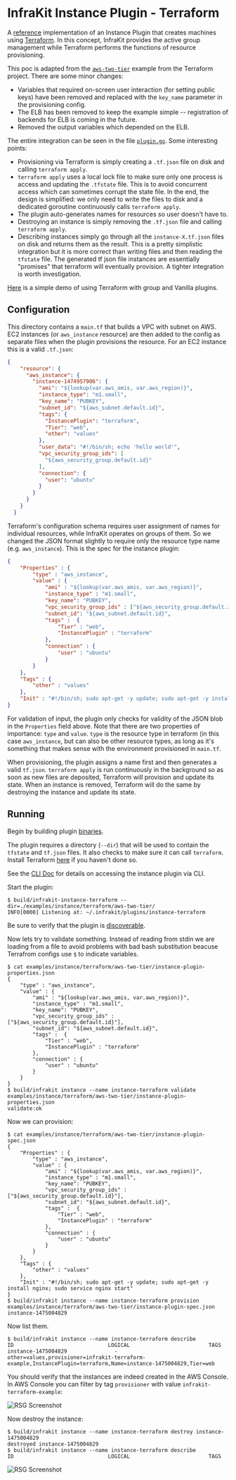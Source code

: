 InfraKit Instance Plugin - Terraform
=====================================

A [reference](/README.md#reference-implementations) implementation of an Instance Plugin that creates machines
using [Terraform](https://www.terraform.io).  In this concept, InfraKit provides the active group management while
Terraform performs the functions of resource provisioning.

This poc is adapted from the [`aws-two-tier`](https://github.com/hashicorp/terraform/tree/master/examples/aws-two-tier)
example from the Terraform project. There are some minor changes:

  + Variables that required on-screen user interaction (for setting public keys) have been removed
  and replaced with the `key_name` parameter in the provisioning config.
  + The ELB has been removed to keep the example simple -- registration of backends for ELB is
  coming in the future.
  + Removed the output variables which depended on the ELB.

The entire integration can be seen in the file [`plugin.go`](plugin.go).  Some interesting points:

  + Provisioning via Terraform is simply creating a `.tf.json` file on disk and calling `terraform apply`.
  + `terraform apply` uses a local lock file to make sure only one process is access and updating the
  `.tfstate` file.  This is to avoid concurrent access which can sometimes corrupt the state file.
  In the end, the design is simplified:  we only need to write the files to disk and a dedicated
  goroutine continuously calls `terraform apply`.  
  + The plugin auto-generates names for resources so user doesn't have to.
  + Destroying an instance is simply removing the `.tf.json` file and calling `terraform apply`.
  + Describing instances simply go through all the `instance-X.tf.json` files on disk and returns them
  as the result. This is a pretty simplistic integration but it is more correct than writing files
  and then reading the `tfstate` file.  The generated tf json file instances are essentially
  "promises" that terraform will eventually provision. A tighter integration is worth investigation.

[Here](cattle_demo.md) is a simple demo of using Terraform with group and Vanilla plugins.

## Configuration

This directory contains a `main.tf` that builds a VPC with subnet on AWS.  EC2 instances
(or `aws_instance` resource) are then added to the config as separate files when the plugin provisions
the resource.  For an EC2 instance this is a valid `.tf.json`:

```json
{
    "resource": {
      "aws_instance": {
        "instance-1474957906": {
          "ami": "${lookup(var.aws_amis, var.aws_region)}",
          "instance_type": "m1.small",
          "key_name": "PUBKEY",
          "subnet_id": "${aws_subnet.default.id}",
          "tags": {
            "InstancePlugin": "terraform",
            "Tier": "web",
            "other": "values"
          },
          "user_data": "#!/bin/sh; echo 'hello world'",
          "vpc_security_group_ids": [
            "${aws_security_group.default.id}"
          ],
          "connection": {
            "user": "ubuntu"
          }
        }
      }
    }
  }
```

Terraform's configuration schema requires user assignment of names for individual resources, while
InfraKit operates on groups of them.  So we changed the JSON format slightly to require only the
resource type name (e.g. `aws_instance`).  This is the spec for the instance plugin:

```json
{
    "Properties" : {
        "type" : "aws_instance",
        "value" : {
            "ami" : "${lookup(var.aws_amis, var.aws_region)}",
            "instance_type" : "m1.small",
            "key_name": "PUBKEY",
            "vpc_security_group_ids" : ["${aws_security_group.default.id}"],
            "subnet_id": "${aws_subnet.default.id}",
            "tags" :  {
                "Tier" : "web",
                "InstancePlugin" : "terraform"
            },
            "connection" : {
                "user" : "ubuntu"
            }
        }
    },
    "Tags" : {
        "other" : "values"
    },
    "Init" : "#!/bin/sh; sudo apt-get -y update; sudo apt-get -y install nginx; sudo service nginx start"
}
```

For validation of input, the plugin only checks for validity of the JSON blob in the `Properties` field
above.  Note that there are two properties of importance: `type` and `value`.  `type` is the resource
type in terraform (in this case `aws_instance`, but can also be other resource types, as long as it's
something that makes sense with the environment provisioned in `main.tf`.

When provisioning, the plugin assigns a name first and then generates a valid `tf.json`.  `terraform apply`
is run continuously in the background so as soon as new files are deposited, Terraform will provision
and update its state.  When an instance is removed, Terraform will do the same by destroying the instance
and update its state.

 
## Running

Begin by building plugin [binaries](/README.md#binaries).

The plugin requires a directory (`--dir`) that will be used to contain the `tfstate` and `tf.json`
files.  It also checks to make sure it can call `terraform`.
Install Terraform [here](https://www.terraform.io/downloads.html) if you haven't done so.

See the [CLI Doc](/cmd/cli/README.md) for details on accessing the instance plugin via CLI.

Start the plugin:

```shell
$ build/infrakit-instance-terraform --dir=./examples/instance/terraform/aws-two-tier/
INFO[0000] Listening at: ~/.infrakit/plugins/instance-terraform
```

Be sure to verify that the plugin is [discoverable](/cmd/cli/README.md#list-plugins).

Now lets try to validate something.  Instead of reading from stdin we are loading from a file
to avoid problems with bad bash substitution beacuse Terrafrom configs use `$` to indicate variables.

```shell
$ cat examples/instance/terraform/aws-two-tier/instance-plugin-properties.json
{
    "type" : "aws_instance",
    "value" : {
        "ami" : "${lookup(var.aws_amis, var.aws_region)}",
        "instance_type" : "m1.small",
        "key_name": "PUBKEY",
        "vpc_security_group_ids" : ["${aws_security_group.default.id}"],
        "subnet_id": "${aws_subnet.default.id}",
        "tags" :  {
            "Tier" : "web",
            "InstancePlugin" : "terraform"
        },
        "connection" : {
            "user" : "ubuntu"
        }
    }
}
$ build/infrakit instance --name instance-terraform validate examples/instance/terraform/aws-two-tier/instance-plugin-properties.json
validate:ok
```

Now we can provision:

```shell
$ cat examples/instance/terraform/aws-two-tier/instance-plugin-spec.json
{
    "Properties" : {
        "type" : "aws_instance",
        "value" : {
            "ami" : "${lookup(var.aws_amis, var.aws_region)}",
            "instance_type" : "m1.small",
            "key_name": "PUBKEY",
            "vpc_security_group_ids" : ["${aws_security_group.default.id}"],
            "subnet_id": "${aws_subnet.default.id}",
            "tags" :  {
                "Tier" : "web",
                "InstancePlugin" : "terraform"
            },
            "connection" : {
                "user" : "ubuntu"
            }
        }
    },
    "Tags" : {
        "other" : "values"
    },
    "Init" : "#!/bin/sh; sudo apt-get -y update; sudo apt-get -y install nginx; sudo service nginx start"
}
$ build/infrakit instance --name instance-terraform provision examples/instance/terraform/aws-two-tier/instance-plugin-spec.json
instance-1475004829
```

Now list them.

```shell
$ build/infrakit instance --name instance-terraform describe
ID                            	LOGICAL                       	TAGS
instance-1475004829           	  -                           	other=values,provisioner=infrakit-terraform-example,InstancePlugin=terraform,Name=instance-1475004829,Tier=web
```

You should verify that the instances are indeed created in the AWS Console.
In AWS Console you can filter by tag `provisioner` with value `infrakit-terraform-example`:

![RSG Screenshot](example.png)

Now destroy the instance:

```shell
$ build/infrakit instance --name instance-terraform destroy instance-1475004829
destroyed instance-1475004829
$ build/infrakit instance --name instance-terraform describe
ID                            	LOGICAL                       	TAGS
```

![RSG Screenshot](terminated.png)
